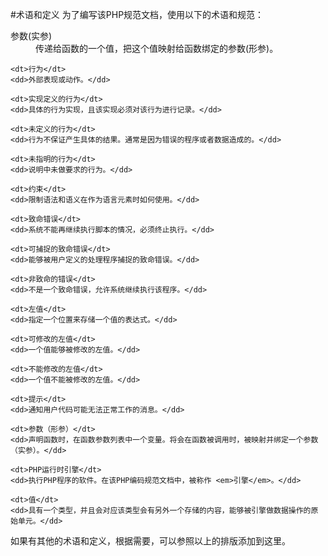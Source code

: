 #术语和定义
为了编写该PHP规范文档，使用以下的术语和规范：

<dl>
    <dt>参数(实参)</dt>
    <dd>传递给函数的一个值，把这个值映射给函数绑定的参数(形参)。</dd>

    <dt>行为</dt>
    <dd>外部表现或动作。</dd>

    <dt>实现定义的行为</dt>
    <dd>具体的行为实现，且该实现必须对该行为进行记录。</dd>

    <dt>未定义的行为</dt>
    <dd>行为不保证产生具体的结果。通常是因为错误的程序或者数据造成的。</dd>

    <dt>未指明的行为</dt>
    <dd>说明中未做要求的行为。</dd>

    <dt>约束</dt>
    <dd>限制语法和语义在作为语言元素时如何使用。</dd>

    <dt>致命错误</dt>
    <dd>系统不能再继续执行脚本的情况，必须终止执行。</dd>

    <dt>可捕捉的致命错误</dt>
    <dd>能够被用户定义的处理程序捕捉的致命错误。</dd>

    <dt>非致命的错误</dt>
    <dd>不是一个致命错误，允许系统继续执行该程序。</dd>

    <dt>左值</dt>
    <dd>指定一个位置来存储一个值的表达式。</dd>

    <dt>可修改的左值</dt>
    <dd>一个值能够被修改的左值。</dd>

    <dt>不能修改的左值</dt>
    <dd>一个值不能被修改的左值。</dd>

    <dt>提示</dt>
    <dd>通知用户代码可能无法正常工作的消息。</dd>

    <dt>参数（形参）</dt>
    <dd>声明函数时，在函数参数列表中一个变量。将会在函数被调用时，被映射并绑定一个参数（实参）。</dd>

    <dt>PHP运行时引擎</dt>
    <dd>执行PHP程序的软件。在该PHP编码规范文档中，被称作 <em>引擎</em>。</dd>

    <dt>值</dt>
    <dd>具有一个类型，并且会对应该类型会有另外一个存储的内容，能够被引擎做数据操作的原始单元。</dd>
</dl>

如果有其他的术语和定义，根据需要，可以参照以上的排版添加到这里。



